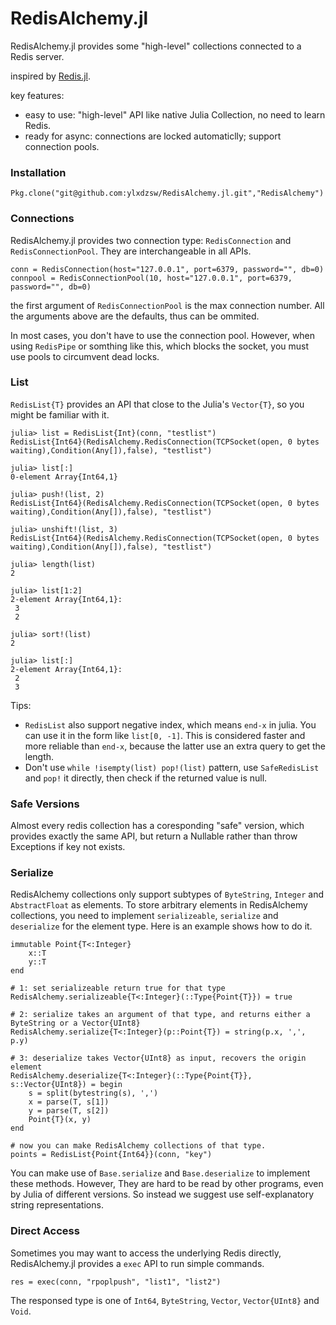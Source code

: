 RedisAlchemy.jl
===============

RedisAlchemy.jl provides some "high-level" collections connected to a Redis server.

inspired by [Redis.jl](https://github.com/jkaye2012/Redis.jl).

key features:

- easy to use: "high-level" API like native Julia Collection, no need to learn Redis.
- ready for async: connections are locked automaticlly; support connection pools.

### Installation

```
Pkg.clone("git@github.com:ylxdzsw/RedisAlchemy.jl.git","RedisAlchemy")
```

### Connections

RedisAlchemy.jl provides two connection type: `RedisConnection` and `RedisConnectionPool`. They are interchangeable in all APIs.

```
conn = RedisConnection(host="127.0.0.1", port=6379, password="", db=0)
connpool = RedisConnectionPool(10, host="127.0.0.1", port=6379, password="", db=0)
```

the first argument of `RedisConnectionPool` is the max connection number. All the arguments above are the defaults, thus can be ommited.

In most cases, you don't have to use the connection pool. However, when using `RedisPipe` or somthing like this, which blocks the socket, you must use pools to circumvent dead locks.

### List

`RedisList{T}` provides an API that close to the Julia's `Vector{T}`, so you might be familiar with it.

```
julia> list = RedisList{Int}(conn, "testlist")
RedisList{Int64}(RedisAlchemy.RedisConnection(TCPSocket(open, 0 bytes waiting),Condition(Any[]),false), "testlist")

julia> list[:]
0-element Array{Int64,1}

julia> push!(list, 2)
RedisList{Int64}(RedisAlchemy.RedisConnection(TCPSocket(open, 0 bytes waiting),Condition(Any[]),false), "testlist")

julia> unshift!(list, 3)
RedisList{Int64}(RedisAlchemy.RedisConnection(TCPSocket(open, 0 bytes waiting),Condition(Any[]),false), "testlist")

julia> length(list)
2

julia> list[1:2]
2-element Array{Int64,1}:
 3
 2

julia> sort!(list)
2

julia> list[:]
2-element Array{Int64,1}:
 2
 3
```

Tips:

- `RedisList` also support negative index, which means `end-x` in julia. You can use it in the form like `list[0, -1]`. This is considered faster and more reliable than `end-x`, because the latter use an extra query to get the length.
- Don't use `while !isempty(list) pop!(list)` pattern, use `SafeRedisList` and `pop!` it directly, then check if the returned value is null.

### Safe Versions

Almost every redis collection has a coresponding "safe" version, which provides exactly the same API, but return a Nullable rather than throw Exceptions if key not exists.

### Serialize

RedisAlchemy collections only support subtypes of `ByteString`, `Integer` and `AbstractFloat` as elements. To store arbitrary elements in RedisAlchemy collections, you need to implement `serializeable`, `serialize` and `deserialize` for the element type. Here is an example shows how to do it.

```
immutable Point{T<:Integer}
    x::T
    y::T
end

# 1: set serializeable return true for that type
RedisAlchemy.serializeable{T<:Integer}(::Type{Point{T}}) = true

# 2: serialize takes an argument of that type, and returns either a ByteString or a Vector{UInt8}
RedisAlchemy.serialize{T<:Integer}(p::Point{T}) = string(p.x, ',', p.y)

# 3: deserialize takes Vector{UInt8} as input, recovers the origin element
RedisAlchemy.deserialize{T<:Integer}(::Type{Point{T}}, s::Vector{UInt8}) = begin
    s = split(bytestring(s), ',')
    x = parse(T, s[1])
    y = parse(T, s[2])
    Point{T}(x, y)
end

# now you can make RedisAlchemy collections of that type.
points = RedisList{Point{Int64}}(conn, "key")
```

You can make use of `Base.serialize` and `Base.deserialize` to implement these methods. However, They are hard to be read by other programs, even by Julia of different versions. So instead we suggest use self-explanatory string representations.

### Direct Access

Sometimes you may want to access the underlying Redis directly, RedisAlchemy.jl provides a `exec` API to run simple commands.

```
res = exec(conn, "rpoplpush", "list1", "list2")
```

The responsed type is one of `Int64`, `ByteString`, `Vector`, `Vector{UInt8}` and `Void`.
